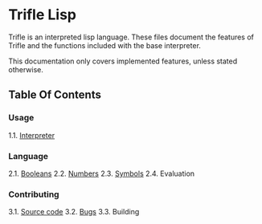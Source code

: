 # Trifle Lisp

Trifle is an interpreted lisp language. These files document the
features of Trifle and the functions included with the base
interpreter.

This documentation only covers implemented features, unless stated
otherwise.

## Table Of Contents

### Usage

1.1. [Interpreter](Interpreter.md)

### Language

2.1. [Booleans](Booleans.md)
2.2. [Numbers](Numbers.md)
2.3. [Symbols](Symbols.md)
2.4. Evaluation

### Contributing

3.1. [Source code](https://github.com/wilfred/trifle)
3.2. [Bugs](https://github.com/wilfred/trifle/issues)
3.3. Building
